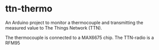 # ttn-thermo
An Arduino project to monitor a thermocouple and transmitting the measured value to The Things Network (TTN).

The thermocouple is connected to a MAX6675 chip.
The TTN-radio is a RFM95
